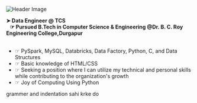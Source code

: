 ![Header Image](https://www.loveadmin.com/wp-content/uploads/2019/09/21131.jpg)


<p style="text-align: center">



</p>


<!DOCTYPE html>
<html lang="en">
<head>
    <meta charset="UTF-8">
    <meta name="viewport" content="width=device-width, initial-scale=1">

   

</head>
<body>



<div class="c1"></div>
    
 <div class="w2"> 
 <div class="c">
 <b> ➤  Data Engineer @ TCS </b>
</div>    <b>&nbsp;&nbsp;&nbsp;&#9758;&nbsp;Pursued B.Tech in Computer Science  & Engineering 
        <span class="p"><a href="http://bcrec.ac.in/index.htm" class="raj" style="text-decoration:none" target="_blank">    @Dr. B. C. Roy Engineering College,Durgapur</a></span>
    </b>
 <ul class="u1">
     <br>
    <li>&#9758; PySpark, MySQL, Databricks, Data Factory, Python, C, and Data Structures</li>
            <li>&#9758; Basic knowledge of HTML/CSS</li>
            <li>&#9758; Seeking a position where I can utilize my technical and personal skills while contributing to the organization's growth</li>
            <li>&#9758; Joy of Computing Using Python</li>
  
</ul>                                                                                                   



</div>
</body>
</html>




grammer and indentation sahi krke do
